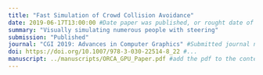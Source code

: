 ```yaml
---
title: "Fast Simulation of Crowd Collision Avoidance"
date: 2019-06-17T13:00:00 #Date paper was published, or rought date of relevance
summary: "Visually simulating numerous people with steering"
submission: "Published"
journal: "CGI 2019: Advances in Computer Graphics" #Submitted journal name
doi: https://doi.org/10.1007/978-3-030-22514-8_22 #...
manuscript: ../manuscripts/ORCA_GPU_Paper.pdf #add the pdf to the content/publications/manuscript folder and insert filename here
---
```

